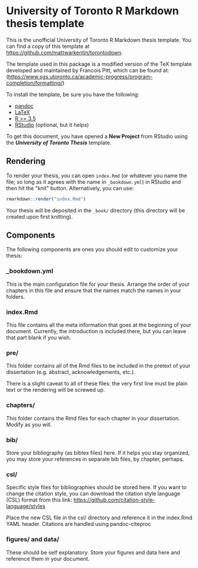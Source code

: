 # University of Toronto R Markdown thesis template

This is the unofficial University of Toronto R Markdown thesis template. You can find a copy of this template at https://github.com/mattwarkentin/torontodown.

The template used in this package is a modified version of the TeX template developed and maintained by Francois Pitt, which can be found at: (https://www.sgs.utoronto.ca/academic-progress/program-completion/formatting/)

To install the template, be sure you have the following:

 - [pandoc][0]
 - [LaTeX][1]
 - [R >= 3.5][2]
 - [RStudio][3] (optional, but it helps)

To get this document, you have opened a **New Project** from RStudio
using the ***University of Toronto Thesis*** template.

## Rendering

To render your thesis, you can open `index.Rmd` (or whatever you name the file; so long as it agrees with the name in `_bookdown.yml`) in RStudio and then hit the "knit" button. Alternatively, you can use:

```r
rmarkdown::render("index.Rmd")
```

Your thesis will be deposited in the `_book/` directory (this directory will be created upon first knitting).

## Components

The following components are ones you should edit to customize your thesis:

### _bookdown.yml

This is the main configuration file for your thesis. Arrange the order of your
chapters in this file and ensure that the names match the names in your folders.

### index.Rmd

This file contains all the meta information that goes at the beginning of your
document. Currently, the introduction is included there, but you can leave that
part blank if you wish. 

### pre/

This folder contains all of the Rmd files to be included in the pretext of your
dissertation (e.g. abstract, acknowledgements, etc.).

There is a slight caveat to all of these files: the very first line must be 
plain text or the rendering will be screwed up.

### chapters/

This folder contains the Rmd files for each chapter in your dissertation. Modify as you will.

### bib/

Store your bibliography (as bibtex files) here. If it helps you stay organized, you may store your references in separate bib files, by chapter, perhaps.

### csl/

Specific style files for bibliographies should be stored here. If you want to change the citation style, you can download the citation style language (CSL) format from this link: https://github.com/citation-style-language/styles

Place the new CSL file in the csl/ directory and reference it in the index.Rmd YAML header. Citations are handled using pandoc-citeproc

### figures/ and data/

These should be self explanatory. Store your figures and data here and reference them in your document. 


 [0]: http://pandoc.org/
 [1]: https://www.latex-project.org/get/
 [2]: https://r-project.org
 [3]: https://rstudio.org
